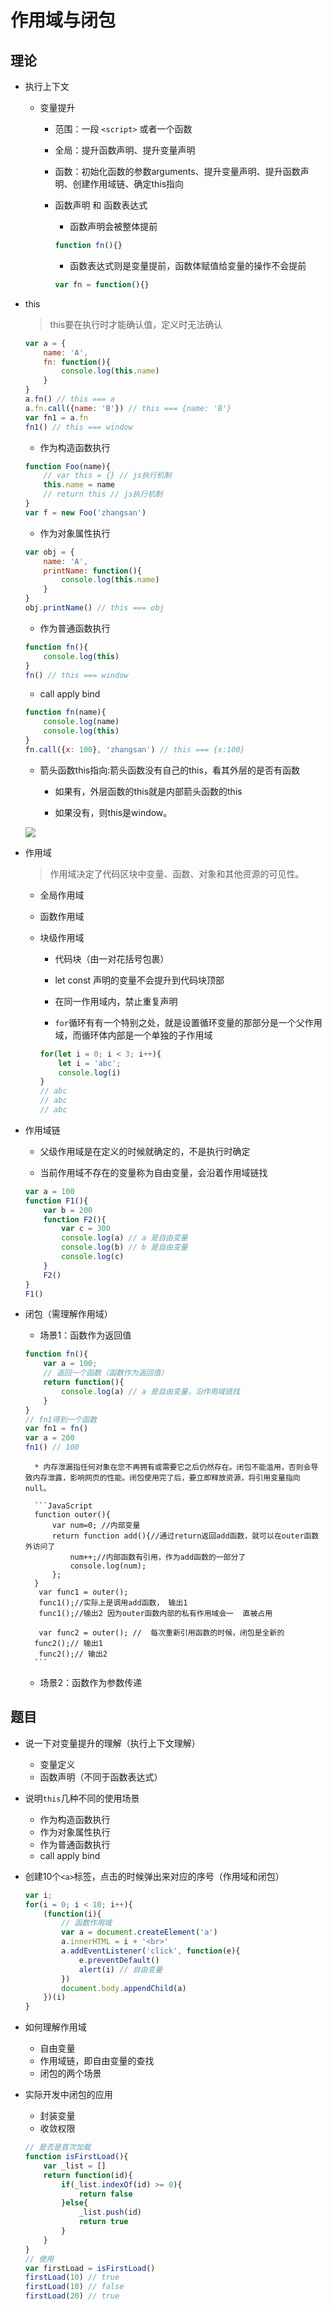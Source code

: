 # 作用域与闭包

## 理论

* 执行上下文

	* 变量提升
		
		* 范围：一段 `<script>` 或者一个函数
		
		* 全局：提升函数声明、提升变量声明
		
		* 函数：初始化函数的参数arguments、提升变量声明、提升函数声明、创建作用域链、确定this指向
	
		* 函数声明 和 函数表达式
		
			* 函数声明会被整体提前
		
			```JavaScript
			function fn(){}
			```
		
			* 函数表达式则是变量提前，函数体赋值给变量的操作不会提前
		
			```JavaScript
			var fn = function(){}
			```
* this

	> this要在执行时才能确认值，定义时无法确认

	```JavaScript
	var a = {
		name: 'A',
		fn: function(){
			console.log(this.name)
		}
	}
	a.fn() // this === a
	a.fn.call({name: 'B'}) // this === {name: 'B'}
	var fn1 = a.fn
	fn1() // this === window
	```
	
	* 作为构造函数执行
	
	```JavaScript
	function Foo(name){
		// var this = {} // js执行机制
		this.name = name
		// return this // js执行机制
	}
	var f = new Foo('zhangsan')
	```

	* 作为对象属性执行
	
	```JavaScript
	var obj = {
		name: 'A',
		printName: function(){
			console.log(this.name)
		}
	}
	obj.printName() // this === obj
	```

	* 作为普通函数执行
	
	```JavaScript
	function fn(){
		console.log(this)
	}
	fn() // this === window
	```

	* call apply bind
	
	```JavaScript
	function fn(name){
		console.log(name)
		console.log(this)
	}
	fn.call({x: 100}, 'zhangsan') // this === {x:100}
	```

	* 箭头函数this指向:箭头函数没有自己的this，看其外层的是否有函数
		
		* 如果有，外层函数的this就是内部箭头函数的this
		
		* 如果没有，则this是window。
		
	<img src="./img/this.png">	


* 作用域

	> 作用域决定了代码区块中变量、函数、对象和其他资源的可见性。
	
	* 全局作用域
	
	* 函数作用域
	
	* 块级作用域

		* 代码块（由一对花括号包裹）
		
		* let const 声明的变量不会提升到代码块顶部

		* 在同一作用域内，禁止重复声明

		* `for`循环有有一个特别之处，就是设置循环变量的那部分是一个父作用域，而循环体内部是一个单独的子作用域

		```JavaScript
		for(let i = 0; i < 3; i++){
			let i = 'abc';
			console.log(i)
		}
		// abc
		// abc
		// abc
		```

* 作用域链

	* 父级作用域是在定义的时候就确定的，不是执行时确定

	* 当前作用域不存在的变量称为自由变量，会沿着作用域链找

	```JavaScript
	var a = 100
	function F1(){
		var b = 200
		function F2(){
			var c = 300
			console.log(a) // a 是自由变量
			console.log(b) // b 是自由变量
			console.log(c) 
		}
		F2()
	}
	F1()
	```

* 闭包（需理解作用域）

	* 场景1：函数作为返回值

	```JavaScript
	function fn(){
		var a = 100;
		// 返回一个函数（函数作为返回值）
		return function(){
			console.log(a) // a 是自由变量，沿作用域链找
		}
	}
	// fn1得到一个函数
	var fn1 = fn()
	var a = 200
	fn1() // 100
	```
	
		* 内存泄漏指任何对象在您不再拥有或需要它之后仍然存在。闭包不能滥用，否则会导致内存泄露，影响网页的性能。闭包使用完了后，要立即释放资源，将引用变量指向null。

		```JavaScript
		function outer(){
  			var num=0; //内部变量
	  		return function add(){//通过return返回add函数，就可以在outer函数外访问了
	  			num++;//内部函数有引用，作为add函数的一部分了
	  			console.log(num);
	  		};
	 	}
	 	 var func1 = outer();
	 	 func1();//实际上是调用add函数， 输出1
	 	 func1();//输出2 因为outer函数内部的私有作用域会一	直被占用

	 	 var func2 = outer(); //  每次重新引用函数的时候，闭包是全新的
	  	func2();// 输出1 
	 	 func2();// 输出2  
		```

	* 场景2：函数作为参数传递

## 题目

* 说一下对变量提升的理解（执行上下文理解）

	* 变量定义
	* 函数声明（不同于函数表达式）
	
* 说明`this`几种不同的使用场景

	* 作为构造函数执行
	* 作为对象属性执行
	* 作为普通函数执行
	* call apply bind
	
* 创建10个`<a>`标签，点击的时候弹出来对应的序号（作用域和闭包）
	
	```JavaScript
	var i;
	for(i = 0; i < 10; i++){
		(function(i){
			// 函数作用域
			var a = document.createElement('a')
			a.innerHTML = i + '<br>'
			a.addEventListener('click', function(e){
				e.preventDefault()
				alert(i) // 自由变量
			})
			document.body.appendChild(a)
		})(i)
	}
	```

* 如何理解作用域

	* 自由变量
	* 作用域链，即自由变量的查找
	* 闭包的两个场景

* 实际开发中闭包的应用

	* 封装变量
	* 收敛权限

	```JavaScript
	// 是否是首次加载
	function isFirstLoad(){
		var _list = []
		return function(id){
			if(_list.indexOf(id) >= 0){
				return false
			}else{
				_list.push(id)
				return true
			}
		}
	}
	// 使用
	var firstLoad = isFirstLoad()
	firstLoad(10) // true
	firstLoad(10) // false
	firstLoad(20) // true
	```